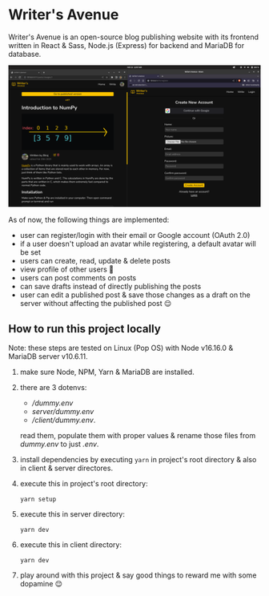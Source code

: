 # Writer's Avenue

Writer's Avenue is an open-source blog publishing website with its frontend written in React & Sass, Node.js (Express) for backend and MariaDB for database.

![Screenshot](ss.png "Screenshot")

As of now, the following things are implemented:

- user can register/login with their email or Google account (OAuth 2.0)
- if a user doesn't upload an avatar while registering, a default avatar will be set
- users can create, read, update & delete posts
- view profile of other users 👀
- users can post comments on posts
- can save drafts instead of directly publishing the posts
- user can edit a published post & save those changes as a draft on the server without affecting the published post 😌

## How to run this project locally

Note: these steps are tested on Linux (Pop OS) with Node v16.16.0 & MariaDB server v10.6.11.

1. make sure Node, NPM, Yarn & MariaDB are installed.
2. there are 3 dotenvs:

   - _/dummy.env_
   - _server/dummy.env_
   - _/client/dummy.env_.

   read them, populate them with proper values & rename those files from _dummy.env_ to just _.env_.

3. install dependencies by executing `yarn` in project's root directory & also in client & server directores.
4. execute this in project's root directory:
   ```
   yarn setup
   ```
5. execute this in server directory:
   ```
   yarn dev
   ```
6. execute this in client directory:
   ```
   yarn dev
   ```
7. play around with this project & say good things to reward me with some dopamine 😌

